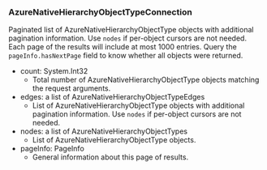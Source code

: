 ### AzureNativeHierarchyObjectTypeConnection
Paginated list of AzureNativeHierarchyObjectType objects with additional pagination information. Use `nodes` if per-object cursors are not needed. Each page of the results will include at most 1000 entries. Query the `pageInfo.hasNextPage` field to know whether all objects were returned.

- count: System.Int32
  - Total number of AzureNativeHierarchyObjectType objects matching the request arguments.
- edges: a list of AzureNativeHierarchyObjectTypeEdges
  - List of AzureNativeHierarchyObjectType objects with additional pagination information. Use `nodes` if per-object cursors are not needed.
- nodes: a list of AzureNativeHierarchyObjectTypes
  - List of AzureNativeHierarchyObjectType objects.
- pageInfo: PageInfo
  - General information about this page of results.
